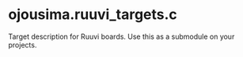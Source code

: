 # ojousima.ruuvi_targets.c
Target description for Ruuvi boards. Use this as a submodule on your projects.
